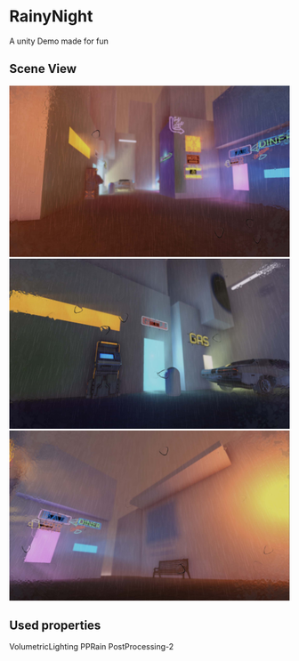 # RainyNight
A unity Demo made for fun

## Scene View
![image](https://github.com/Bannanatom/RainyNight/blob/master/view-1.jpg)
![image](https://github.com/Bannanatom/RainyNight/blob/master/view-2.jpg)
![image](https://github.com/Bannanatom/RainyNight/blob/master/view-3.jpg)

## Used properties
VolumetricLighting
PPRain
PostProcessing-2
